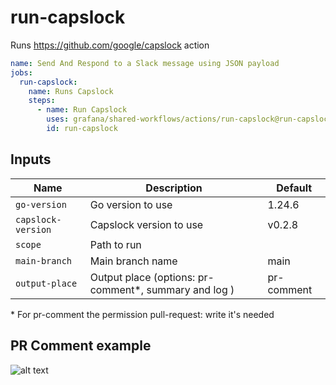 # run-capslock

Runs https://github.com/google/capslock action

<!-- x-release-please-start-version -->

```yaml
name: Send And Respond to a Slack message using JSON payload
jobs:
  run-capslock:
    name: Runs Capslock
    steps:
      - name: Run Capslock
        uses: grafana/shared-workflows/actions/run-capslock@run-capslock/v0.3.0
        id: run-capslock
```

<!-- x-release-please-end-version -->

## Inputs

| Name               | Description                                            | Default    |
| ------------------ | ------------------------------------------------------ | ---------- |
| `go-version`       | Go version to use                                      | 1.24.6     |
| `capslock-version` | Capslock version to use                                | v0.2.8     |
| `scope`            | Path to run                                            |            |
| `main-branch`      | Main branch name                                       | main       |
| `output-place`     | Output place (options: pr-comment\*, summary and log ) | pr-comment |

\* For pr-comment the permission pull-request: write it's needed

## PR Comment example

![alt text](image.png)

